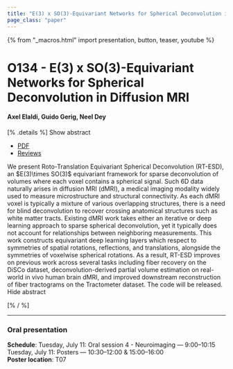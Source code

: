 ```yaml
---
title: "E(3) x SO(3)-Equivariant Networks for Spherical Deconvolution in Diffusion MRI"
page_class: "paper"
---
```


{% from "_macros.html" import presentation, button, teaser, youtube %}

# O134 - E(3) x SO(3)-Equivariant Networks for Spherical Deconvolution in Diffusion MRI

#### Axel Elaldi, Guido Gerig, Neel Dey


[% .details %]
<a class="toggle_visibility" data-selector=".abstract" data-level="3">Show abstract</a>
- <a href="https://openreview.net/pdf?id=lri_iAbpn_r">PDF</a>
- <a href="https://openreview.net/forum?id=lri_iAbpn_r">Reviews</a>

<p>
    <span class="abstract">
        We present Roto-Translation Equivariant Spherical Deconvolution (RT-ESD), an $E(3)\times SO(3)$ equivariant framework for sparse deconvolution of volumes where each voxel contains a spherical signal. Such 6D data naturally arises in diffusion MRI (dMRI), a medical imaging modality widely used to measure microstructure and structural connectivity. As each dMRI voxel is typically a mixture of various overlapping structures, there is a need for blind deconvolution to recover crossing anatomical structures such as white matter tracts. Existing dMRI work takes either an iterative or deep learning approach to sparse spherical deconvolution, yet it typically does not account for relationships between neighboring measurements. This work constructs equivariant deep learning layers which respect to symmetries of spatial rotations, reflections, and translations, alongside the symmetries of voxelwise spherical rotations. As a result, RT-ESD improves on previous work across several tasks including fiber recovery on the DiSCo dataset, deconvolution-derived partial volume estimation on real-world in vivo human brain dMRI, and improved downstream reconstruction of fiber tractograms on the Tractometer dataset. The code will be released.
        <br>
        <span class="actions"><a class="toggle_visibility" data-level="2">Hide abstract</a></span>
    </span>
</p>
[% / %]

---


### Oral presentation

**Schedule**: Tuesday, July 11: Oral session 4 - Neuroimaging — 9:00–10:15<br>Tuesday, July 11: Posters — 10:30–12:00 & 15:00–16:00<br>
**Poster location**: T07

